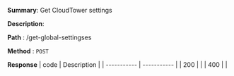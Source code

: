 **Summary**: Get CloudTower settings

**Description**:

**Path** : /get-global-settingses

**Method** : `POST`

**Response**
| code      | Description |
| ----------- | ----------- |
|  200   |       |
|  400   |       |

